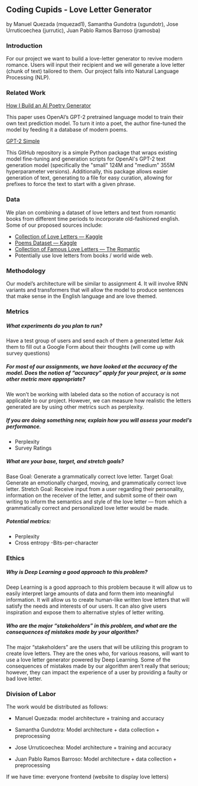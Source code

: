 ## Coding Cupids - Love Letter Generator

by Manuel Quezada (mquezad1), Samantha Gundotra (sgundotr), Jose Urruticoechea (jurrutic), Juan Pablo Ramos Barroso (jramosba)

### Introduction
For our project we want to build a love-letter generator to revive modern romance. Users will input their recipient and we will generate a love letter (chunk of text) tailored to them. Our project falls into Natural Language Processing (NLP).

### Related Work
[How I Build an AI Poetry Generator](https://medium.com/voice-tech-podcast/how-i-build-an-ai-poetry-generator-1254f7335c17)

This paper uses OpenAI’s GPT-2 pretrained language model to train their own text prediction model. To turn it into a poet, the author fine-tuned the model by feeding it a database of modern poems. 

[GPT-2 Simple](https://github.com/minimaxir/gpt-2-simple)

This GitHub repository is a simple Python package that wraps existing model fine-tuning and generation scripts for OpenAI's GPT-2 text generation model (specifically the "small" 124M and "medium" 355M hyperparameter versions). Additionally, this package allows easier generation of text, generating to a file for easy curation, allowing for prefixes to force the text to start with a given phrase.

### Data
We plan on combining a dataset of love letters and text from romantic books from different time periods to incorporate old-fashioned english. Some of our proposed sources include: 

- [Collection of Love Letters — Kaggle](https://www.kaggle.com/datasets/fillerink/love-letters)
- [Poems Dataset — Kaggle](https://www.kaggle.com/datasets/michaelarman/poemsdataset)
- [Collection of Famous Love Letters — The Romantic](https://theromantic.com/LoveLetters/main.htm)
- Potentially use love letters from books / world wide web.

### Methodology

Our model’s architecture will be similar to assignment 4. It will involve RNN variants and transformers that will allow the model to produce sentences that make sense in the English language and are love themed.

### Metrics

##### What experiments do you plan to run?
Have a test group of users and send each of them a generated letter
Ask them to fill out a Google Form about their thoughts (will come up with survey questions)
 
##### For most of our assignments, we have looked at the accuracy of the model. Does the notion of “accuracy” apply for your project, or is some other metric more appropriate?
We won’t be working with labeled data so the notion of accuracy is not applicable to our project. However, we can measure how realistic the letters generated are by using other metrics such as perplexity. 
 
##### If you are doing something new, explain how you will assess your model’s performance.
- Perplexity
- Survey Ratings
#####  What are your base, target, and stretch goals?
Base Goal: Generate a grammatically correct love letter.
Target Goal: Generate an emotionally charged, moving, and grammatically correct love letter.
Stretch Goal: Receive input from a user regarding their personality, information on the receiver of the letter, and submit some of their own writing to inform the semantics and style of the love letter — from which a grammatically correct and personalized love letter would be made.
 
#####  Potential metrics:
- Perplexity
- Cross entropy
-Bits-per-character

### Ethics
##### Why is Deep Learning a good approach to this problem?

Deep Learning is a good approach to this problem because it will allow us to easily interpret large amounts of data and form them into meaningful information. It will allow us to create human-like written love letters that will satisfy the needs and interests of our users. It can also give users inspiration and expose them to alternative styles of letter writing.

##### Who are the major “stakeholders” in this problem, and what are the consequences of mistakes made by your algorithm?
 
The major “stakeholders” are the users that will be utilizing this program to create love letters. They are the ones who, for various reasons, will want to use a love letter generator powered by Deep Learning. Some of the consequences of mistakes made by our algorithm aren’t really that serious; however, they can impact the experience of a user by providing a faulty or bad love letter.
 
### Division of Labor
The work would be distributed as follows:
- Manuel Quezada: model architecture + training and accuracy

- Samantha Gundotra: Model architecture + data collection + preprocessing

- Jose Urruticoechea: Model architecture + training and accuracy

- Juan Pablo Ramos Barroso: Model architecture + data collection + preprocessing

If we have time: everyone frontend (website to display love letters)
